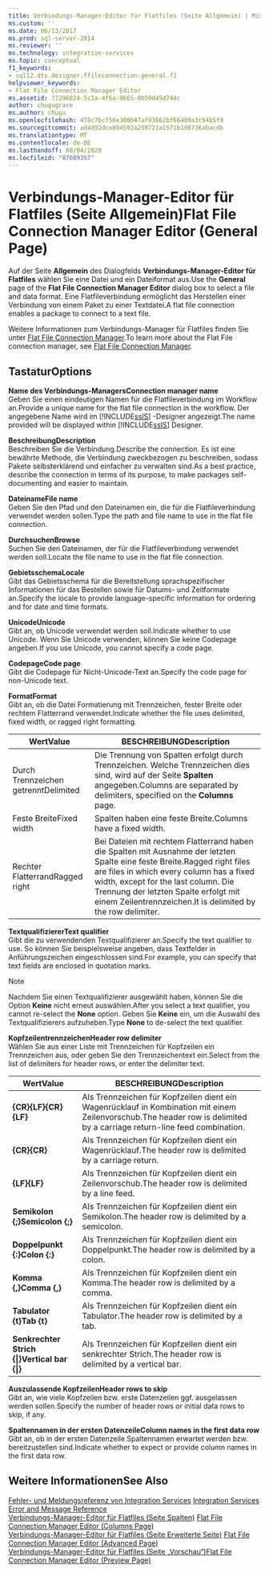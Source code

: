 ```yaml
---
title: Verbindungs-Manager-Editor für Flatfiles (Seite Allgemein) | Microsoft-Dokumentation
ms.custom: ''
ms.date: 06/13/2017
ms.prod: sql-server-2014
ms.reviewer: ''
ms.technology: integration-services
ms.topic: conceptual
f1_keywords:
- sql12.dts.designer.ffileconnection.general.f1
helpviewer_keywords:
- Flat File Connection Manager Editor
ms.assetid: 77296024-5c1a-4f6a-9665-0b50d45d744c
author: chugugrace
ms.author: chugu
ms.openlocfilehash: 478c7bcf56e300b47af93862bf66409a3c94b5f9
ms.sourcegitcommit: ad4d92dce894592a259721a1571b1d8736abacdb
ms.translationtype: MT
ms.contentlocale: de-DE
ms.lasthandoff: 08/04/2020
ms.locfileid: "87609357"
---
```

# <a name="flat-file-connection-manager-editor-general-page"></a><span data-ttu-id="122ea-102">Verbindungs-Manager-Editor für Flatfiles (Seite Allgemein)</span><span class="sxs-lookup"><span data-stu-id="122ea-102">Flat File Connection Manager Editor (General Page)</span></span>
  <span data-ttu-id="122ea-103">Auf der Seite **Allgemein** des Dialogfelds **Verbindungs-Manager-Editor für Flatfiles** wählen Sie eine Datei und ein Dateiformat aus.</span><span class="sxs-lookup"><span data-stu-id="122ea-103">Use the **General** page of the **Flat File Connection Manager Editor** dialog box to select a file and data format.</span></span> <span data-ttu-id="122ea-104">Eine Flatfileverbindung ermöglicht das Herstellen einer Verbindung von einem Paket zu einer Textdatei.</span><span class="sxs-lookup"><span data-stu-id="122ea-104">A flat file connection enables a package to connect to a text file.</span></span>  
  
 <span data-ttu-id="122ea-105">Weitere Informationen zum Verbindungs-Manager für Flatfiles finden Sie unter [Flat File Connection Manager](connection-manager/file-connection-manager.md).</span><span class="sxs-lookup"><span data-stu-id="122ea-105">To learn more about the Flat File connection manager, see [Flat File Connection Manager](connection-manager/file-connection-manager.md).</span></span>  
  
## <a name="options"></a><span data-ttu-id="122ea-106">Tastatur</span><span class="sxs-lookup"><span data-stu-id="122ea-106">Options</span></span>  
 <span data-ttu-id="122ea-107">**Name des Verbindungs-Managers**</span><span class="sxs-lookup"><span data-stu-id="122ea-107">**Connection manager name**</span></span>  
 <span data-ttu-id="122ea-108">Geben Sie einen eindeutigen Namen für die Flatfileverbindung im Workflow an.</span><span class="sxs-lookup"><span data-stu-id="122ea-108">Provide a unique name for the flat file connection in the workflow.</span></span> <span data-ttu-id="122ea-109">Der angegebene Name wird im [!INCLUDE[ssIS](../includes/ssis-md.md)] -Designer angezeigt.</span><span class="sxs-lookup"><span data-stu-id="122ea-109">The name provided will be displayed within [!INCLUDE[ssIS](../includes/ssis-md.md)] Designer.</span></span>  
  
 <span data-ttu-id="122ea-110">**Beschreibung**</span><span class="sxs-lookup"><span data-stu-id="122ea-110">**Description**</span></span>  
 <span data-ttu-id="122ea-111">Beschreiben Sie die Verbindung.</span><span class="sxs-lookup"><span data-stu-id="122ea-111">Describe the connection.</span></span> <span data-ttu-id="122ea-112">Es ist eine bewährte Methode, die Verbindung zweckbezogen zu beschreiben, sodass Pakete selbsterklärend und einfacher zu verwalten sind.</span><span class="sxs-lookup"><span data-stu-id="122ea-112">As a best practice, describe the connection in terms of its purpose, to make packages self-documenting and easier to maintain.</span></span>  
  
 <span data-ttu-id="122ea-113">**Dateiname**</span><span class="sxs-lookup"><span data-stu-id="122ea-113">**File name**</span></span>  
 <span data-ttu-id="122ea-114">Geben Sie den Pfad und den Dateinamen ein, die für die Flatfileverbindung verwendet werden sollen.</span><span class="sxs-lookup"><span data-stu-id="122ea-114">Type the path and file name to use in the flat file connection.</span></span>  
  
 <span data-ttu-id="122ea-115">**Durchsuchen**</span><span class="sxs-lookup"><span data-stu-id="122ea-115">**Browse**</span></span>  
 <span data-ttu-id="122ea-116">Suchen Sie den Dateinamen, der für die Flatfileverbindung verwendet werden soll.</span><span class="sxs-lookup"><span data-stu-id="122ea-116">Locate the file name to use in the flat file connection.</span></span>  
  
 <span data-ttu-id="122ea-117">**Gebietsschema**</span><span class="sxs-lookup"><span data-stu-id="122ea-117">**Locale**</span></span>  
 <span data-ttu-id="122ea-118">Gibt das Gebietsschema für die Bereitstellung sprachspezifischer Informationen für das Bestellen sowie für Datums- und Zeitformate an.</span><span class="sxs-lookup"><span data-stu-id="122ea-118">Specify the locale to provide language-specific information for ordering and for date and time formats.</span></span>  
  
 <span data-ttu-id="122ea-119">**Unicode**</span><span class="sxs-lookup"><span data-stu-id="122ea-119">**Unicode**</span></span>  
 <span data-ttu-id="122ea-120">Gibt an, ob Unicode verwendet werden soll.</span><span class="sxs-lookup"><span data-stu-id="122ea-120">Indicate whether to use Unicode.</span></span> <span data-ttu-id="122ea-121">Wenn Sie Unicode verwenden, können Sie keine Codepage angeben.</span><span class="sxs-lookup"><span data-stu-id="122ea-121">If you use Unicode, you cannot specify a code page.</span></span>  
  
 <span data-ttu-id="122ea-122">**Codepage**</span><span class="sxs-lookup"><span data-stu-id="122ea-122">**Code page**</span></span>  
 <span data-ttu-id="122ea-123">Gibt die Codepage für Nicht-Unicode-Text an.</span><span class="sxs-lookup"><span data-stu-id="122ea-123">Specify the code page for non-Unicode text.</span></span>  
  
 <span data-ttu-id="122ea-124">**Format**</span><span class="sxs-lookup"><span data-stu-id="122ea-124">**Format**</span></span>  
 <span data-ttu-id="122ea-125">Gibt an, ob die Datei Formatierung mit Trennzeichen, fester Breite oder rechtem Flatterrand verwendet.</span><span class="sxs-lookup"><span data-stu-id="122ea-125">Indicate whether the file uses delimited, fixed width, or ragged right formatting.</span></span>  
  
|<span data-ttu-id="122ea-126">Wert</span><span class="sxs-lookup"><span data-stu-id="122ea-126">Value</span></span>|<span data-ttu-id="122ea-127">BESCHREIBUNG</span><span class="sxs-lookup"><span data-stu-id="122ea-127">Description</span></span>|  
|-----------|-----------------|  
|<span data-ttu-id="122ea-128">Durch Trennzeichen getrennt</span><span class="sxs-lookup"><span data-stu-id="122ea-128">Delimited</span></span>|<span data-ttu-id="122ea-129">Die Trennung von Spalten erfolgt durch Trennzeichen. Welche Trennzeichen dies sind, wird auf der Seite **Spalten** angegeben.</span><span class="sxs-lookup"><span data-stu-id="122ea-129">Columns are separated by delimiters, specified on the **Columns** page.</span></span>|  
|<span data-ttu-id="122ea-130">Feste Breite</span><span class="sxs-lookup"><span data-stu-id="122ea-130">Fixed width</span></span>|<span data-ttu-id="122ea-131">Spalten haben eine feste Breite.</span><span class="sxs-lookup"><span data-stu-id="122ea-131">Columns have a fixed width.</span></span>|  
|<span data-ttu-id="122ea-132">Rechter Flatterrand</span><span class="sxs-lookup"><span data-stu-id="122ea-132">Ragged right</span></span>|<span data-ttu-id="122ea-133">Bei Dateien mit rechtem Flatterrand haben die Spalten mit Ausnahme der letzten Spalte eine feste Breite.</span><span class="sxs-lookup"><span data-stu-id="122ea-133">Ragged right files are files in which every column has a fixed width, except for the last column.</span></span> <span data-ttu-id="122ea-134">Die Trennung der letzten Spalte erfolgt mit einem Zeilentrennzeichen.</span><span class="sxs-lookup"><span data-stu-id="122ea-134">It is delimited by the row delimiter.</span></span>|  
  
 <span data-ttu-id="122ea-135">**Textqualifizierer**</span><span class="sxs-lookup"><span data-stu-id="122ea-135">**Text qualifier**</span></span>  
 <span data-ttu-id="122ea-136">Gibt die zu verwendenden Textqualifizierer an.</span><span class="sxs-lookup"><span data-stu-id="122ea-136">Specify the text qualifier to use.</span></span> <span data-ttu-id="122ea-137">So können Sie beispielsweise angeben, dass Textfelder in Anführungszeichen eingeschlossen sind.</span><span class="sxs-lookup"><span data-stu-id="122ea-137">For example, you can specify that text fields are enclosed in quotation marks.</span></span>  
  
> [!NOTE]  
>  <span data-ttu-id="122ea-138">Nachdem Sie einen Textqualifizierer ausgewählt haben, können Sie die Option **Keine** nicht erneut auswählen.</span><span class="sxs-lookup"><span data-stu-id="122ea-138">After you select a text qualifier, you cannot re-select the **None** option.</span></span> <span data-ttu-id="122ea-139">Geben Sie **Keine** ein, um die Auswahl des Textqualifizierers aufzuheben.</span><span class="sxs-lookup"><span data-stu-id="122ea-139">Type **None** to de-select the text qualifier.</span></span>  
  
 <span data-ttu-id="122ea-140">**Kopfzeilentrennzeichen**</span><span class="sxs-lookup"><span data-stu-id="122ea-140">**Header row delimiter**</span></span>  
 <span data-ttu-id="122ea-141">Wählen Sie aus einer Liste mit Trennzeichen für Kopfzeilen ein Trennzeichen aus, oder geben Sie den Trennzeichentext ein.</span><span class="sxs-lookup"><span data-stu-id="122ea-141">Select from the list of delimiters for header rows, or enter the delimiter text.</span></span>  
  
|<span data-ttu-id="122ea-142">Wert</span><span class="sxs-lookup"><span data-stu-id="122ea-142">Value</span></span>|<span data-ttu-id="122ea-143">BESCHREIBUNG</span><span class="sxs-lookup"><span data-stu-id="122ea-143">Description</span></span>|  
|-----------|-----------------|  
|<span data-ttu-id="122ea-144">**{CR}{LF}**</span><span class="sxs-lookup"><span data-stu-id="122ea-144">**{CR}{LF}**</span></span>|<span data-ttu-id="122ea-145">Als Trennzeichen für Kopfzeilen dient ein Wagenrücklauf in Kombination mit einem Zeilenvorschub.</span><span class="sxs-lookup"><span data-stu-id="122ea-145">The header row is delimited by a carriage return-line feed combination.</span></span>|  
|<span data-ttu-id="122ea-146">**{CR}**</span><span class="sxs-lookup"><span data-stu-id="122ea-146">**{CR}**</span></span>|<span data-ttu-id="122ea-147">Als Trennzeichen für Kopfzeilen dient ein Wagenrücklauf.</span><span class="sxs-lookup"><span data-stu-id="122ea-147">The header row is delimited by a carriage return.</span></span>|  
|<span data-ttu-id="122ea-148">**{LF}**</span><span class="sxs-lookup"><span data-stu-id="122ea-148">**{LF}**</span></span>|<span data-ttu-id="122ea-149">Als Trennzeichen für Kopfzeilen dient ein Zeilenvorschub.</span><span class="sxs-lookup"><span data-stu-id="122ea-149">The header row is delimited by a line feed.</span></span>|  
|<span data-ttu-id="122ea-150">**Semikolon {;}**</span><span class="sxs-lookup"><span data-stu-id="122ea-150">**Semicolon {;}**</span></span>|<span data-ttu-id="122ea-151">Als Trennzeichen für Kopfzeilen dient ein Semikolon.</span><span class="sxs-lookup"><span data-stu-id="122ea-151">The header row is delimited by a semicolon.</span></span>|  
|<span data-ttu-id="122ea-152">**Doppelpunkt {:}**</span><span class="sxs-lookup"><span data-stu-id="122ea-152">**Colon {:}**</span></span>|<span data-ttu-id="122ea-153">Als Trennzeichen für Kopfzeilen dient ein Doppelpunkt.</span><span class="sxs-lookup"><span data-stu-id="122ea-153">The header row is delimited by a colon.</span></span>|  
|<span data-ttu-id="122ea-154">**Komma {,}**</span><span class="sxs-lookup"><span data-stu-id="122ea-154">**Comma {,}**</span></span>|<span data-ttu-id="122ea-155">Als Trennzeichen für Kopfzeilen dient ein Komma.</span><span class="sxs-lookup"><span data-stu-id="122ea-155">The header row is delimited by a comma.</span></span>|  
|<span data-ttu-id="122ea-156">**Tabulator {t}**</span><span class="sxs-lookup"><span data-stu-id="122ea-156">**Tab {t}**</span></span>|<span data-ttu-id="122ea-157">Als Trennzeichen für Kopfzeilen dient ein Tabulator.</span><span class="sxs-lookup"><span data-stu-id="122ea-157">The header row is delimited by a tab.</span></span>|  
|<span data-ttu-id="122ea-158">**Senkrechter Strich {&#124;}**</span><span class="sxs-lookup"><span data-stu-id="122ea-158">**Vertical bar {&#124;}**</span></span>|<span data-ttu-id="122ea-159">Als Trennzeichen für Kopfzeilen dient ein senkrechter Strich.</span><span class="sxs-lookup"><span data-stu-id="122ea-159">The header row is delimited by a vertical bar.</span></span>|  
  
 <span data-ttu-id="122ea-160">**Auszulassende Kopfzeilen**</span><span class="sxs-lookup"><span data-stu-id="122ea-160">**Header rows to skip**</span></span>  
 <span data-ttu-id="122ea-161">Gibt an, wie viele Kopfzeilen bzw. erste Datenzeilen ggf. ausgelassen werden sollen.</span><span class="sxs-lookup"><span data-stu-id="122ea-161">Specify the number of header rows or initial data rows to skip, if any.</span></span>  
  
 <span data-ttu-id="122ea-162">**Spaltennamen in der ersten Datenzeile**</span><span class="sxs-lookup"><span data-stu-id="122ea-162">**Column names in the first data row**</span></span>  
 <span data-ttu-id="122ea-163">Gibt an, ob in der ersten Datenzeile Spaltennamen erwartet werden bzw. bereitzustellen sind.</span><span class="sxs-lookup"><span data-stu-id="122ea-163">Indicate whether to expect or provide column names in the first data row.</span></span>  
  
## <a name="see-also"></a><span data-ttu-id="122ea-164">Weitere Informationen</span><span class="sxs-lookup"><span data-stu-id="122ea-164">See Also</span></span>  
 <span data-ttu-id="122ea-165">[Fehler- und Meldungsreferenz von Integration Services](../../2014/integration-services/integration-services-error-and-message-reference.md) </span><span class="sxs-lookup"><span data-stu-id="122ea-165">[Integration Services Error and Message Reference](../../2014/integration-services/integration-services-error-and-message-reference.md) </span></span>  
 <span data-ttu-id="122ea-166">[Verbindungs-Manager-Editor für Flatfiles &#40;Seite Spalten&#41;](../../2014/integration-services/flat-file-connection-manager-editor-columns-page.md) </span><span class="sxs-lookup"><span data-stu-id="122ea-166">[Flat File Connection Manager Editor &#40;Columns Page&#41;](../../2014/integration-services/flat-file-connection-manager-editor-columns-page.md) </span></span>  
 <span data-ttu-id="122ea-167">[Verbindungs-Manager-Editor für Flatfiles &#40;Seite Erweiterte Seite&#41;](../../2014/integration-services/flat-file-connection-manager-editor-advanced-page.md) </span><span class="sxs-lookup"><span data-stu-id="122ea-167">[Flat File Connection Manager Editor &#40;Advanced Page&#41;](../../2014/integration-services/flat-file-connection-manager-editor-advanced-page.md) </span></span>  
 [<span data-ttu-id="122ea-168">Verbindungs-Manager-Editor für Flatfiles &#40;Seite „Vorschau“&#41;</span><span class="sxs-lookup"><span data-stu-id="122ea-168">Flat File Connection Manager Editor &#40;Preview Page&#41;</span></span>](../../2014/integration-services/flat-file-connection-manager-editor-preview-page.md)  
  
  
